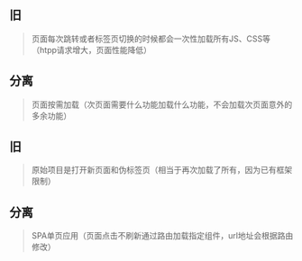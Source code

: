 ## 旧

> 页面每次跳转或者标签页切换的时候都会一次性加载所有JS、CSS等（htpp请求增大，页面性能降低）

## 分离
> 页面按需加载（次页面需要什么功能加载什么功能，不会加载次页面意外的多余功能）

## 旧

> 原始项目是打开新页面和伪标签页（相当于再次加载了所有，因为已有框架限制）

## 分离
> SPA单页应用（页面点击不刷新通过路由加载指定组件，url地址会根据路由修改）





